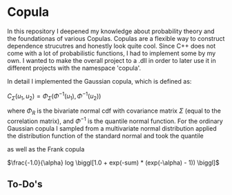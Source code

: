# Copula

In this repository I deepened my knowledge about probability theory and the foundationas of various Copulas. Copulas are a flexible way to construct dependence strucutres and honestly look quite cool. Since C++ does not come with a lot of probabilistic functions, I had to implement some by my own. I wanted to make the overall project to a .dll in order to later use it in different projects with the namespace 'copula'. 

In detail I implemented the Gaussian copula, which is defined as:

$C_\Sigma (u_1,u_2) = \Phi_\Sigma(\Phi^{-1}(u_1),\Phi^{-1}(u_2))$

where $\Phi_R$ is the bivariate normal cdf with covariance matrix $\Sigma$ (equal to the correlation matrix), and $\Phi^{-1}$ is the quantile normal function. For the ordinary Gaussian copula I sampled from a multivariate normal distribution applied the distribution function of the standard normal and took the quantile

as well as the Frank copula

$\frac{-1.0}{\alpha} log \biggl[1.0 + exp(-sum) * (exp(-\alpha) - 1)) \biggl]$

## To-Do's
